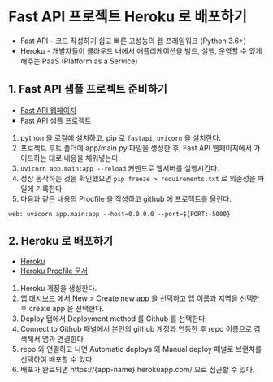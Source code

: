 # Fast API 프로젝트 Heroku 로 배포하기

* Fast API - 코드 작성하기 쉽고 빠른 고성능의 웹 프레임워크 (Python 3.6+)
* Heroku - 개발자들이 클라우드 내에서 애플리케이션을 빌드, 실행, 운영할 수 있게 해주는 PaaS (Platform as a Service)

## 1. Fast API 샘플 프로젝트 준비하기
* [Fast API 웹페이지](https://fastapi.tiangolo.com/)
* [Fast API 샘플 프로젝트](https://github.com/yeomii/fast-api-heroku-example)


1. python 을 로컬에 설치하고, pip 로 `fastapi`, `uvicorn` 을 설치한다.
2. 프로젝트 루트 폴더에 app/main.py 파일을 생성한 후, Fast API 웹페이지에서 가이드하는 대로 내용을 채워넣는다.
3. `uvicorn app.main:app --reload` 커맨드로 웹서버를 실행시킨다.
4. 정상 동작하는 것을 확인했으면 `pip freeze > requirements.txt` 로 의존성을 파일에 기록한다.
5. 다음과 같은 내용의 Procfile 을 작성하고 github 에 프로젝트를 올린다.
```
web: uvicorn app.main:app --host=0.0.0.0 --port=${PORT:-5000}
```

## 2. Heroku 로 배포하기

* [Heroku](https://www.heroku.com/)
* [Heroku Procfile 문서](https://devcenter.heroku.com/articles/procfile#the-web-process-type)

1. Heroku 계정을 생성한다.
2. [앱 대시보드](https://dashboard.heroku.com/apps) 에서 New > Create new app 을 선택하고 앱 이름과 지역을 선택한 후 create app 을 선택한다.
3. Deploy 탭에서 Deployment method 를 Github 를 선택한다.
4. Connect to Github 패널에서 본인의 github 계정과 연동한 후 repo 이름으로 검색해서 앱과 연결한다.
5. repo 와 연결하고 나면 Automatic deploys 와 Manual deploy 패널로 브랜치를 선택하여 배포할 수 있다.
6. 배포가 완료되면 https://{app-name}.herokuapp.com/ 으로 접근할 수 있다.
